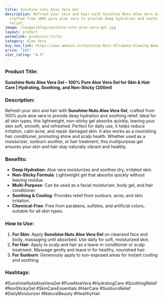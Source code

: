 ```yaml
---
title: Sunshine nuts Aloe Vera Gel
description: Refresh your skin and hair with Sunshine Nuts Aloe Vera Gel,
  crafted from 100% pure aloe vera to provide deep hydration and soothing
  relief.
image: /images/blog/sunshine-nuts-aloe-vera-gel.jpg
layout: product
permalink: products/:title
category: Aloe Vera
buy_now_link: https://www.amazon.in/Sunshine-Nuts-Ultimate-Glowing-Women/dp/B0CWHGCMSQ/ref=sr_1_18?crid=1XMIOQ4WPBG6X&tag=ayushmonk-21
price: "141"
star_rating: "4.3"
---
```

### Product Title:
**Sunshine Nuts Aloe Vera Gel – 100% Pure Aloe Vera Gel for Skin & Hair Care | Hydrating, Soothing, and Non-Sticky (200ml)**

### Description:
Refresh your skin and hair with **Sunshine Nuts Aloe Vera Gel**, crafted from 100% pure aloe vera to provide deep hydration and soothing relief. Ideal for all skin types, this lightweight, non-sticky gel absorbs quickly, leaving your skin soft, smooth, and refreshed. Perfect for daily use, it helps reduce irritation, calm acne, and repair damaged skin. It also works as a nourishing hair conditioner, promoting shine and scalp health. Whether used as a moisturizer, sunburn soother, or hair treatment, this multipurpose gel ensures your skin and hair stay naturally vibrant and healthy.

### Benefits:
- **Deep Hydration**: Aloe vera moisturizes and soothes dry, irritated skin.
- **Non-Sticky Formula**: Lightweight gel that absorbs quickly without leaving residue.
- **Multi-Purpose**: Can be used as a facial moisturizer, body gel, and hair conditioner.
- **Soothing & Cooling**: Provides relief from sunburn, acne, and skin irritation.
- **Chemical-Free**: Free from parabens, sulfates, and artificial colors, suitable for all skin types.

### How to Use:
1. **For Skin**: Apply **Sunshine Nuts Aloe Vera Gel** on cleansed face and body, massaging until absorbed. Use daily for soft, moisturized skin.
2. **For Hair**: Apply to scalp and hair as a leave-in conditioner or scalp treatment. Massage gently and leave in for healthy, nourished hair.
3. **For Sunburn**: Generously apply to sun-exposed areas for instant cooling and soothing.

### Hashtags:
#SunshineNutsAloeVeraGel #PureAloeVera #HydratingCare #SoothingRelief #NonStickyGel #SkinCareEssentials #HairCare #SunburnRelief #DailyMoisturizer #NaturalBeauty #HealthyHair
